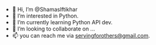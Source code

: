 - 👋 Hi, I’m @ShamasIftikhar
- 👀 I’m interested in Python.
- 🌱 I’m currently learning Python API dev.
- 💞️ I’m looking to collaborate on ...
- 📫 you can reach me via servingforothers@gmail.com.

<!---
ShamasIftikhar/ShamasIftikhar is a ✨ special ✨ repository because its `README.md` (this file) appears on your GitHub profile.
You can click the Preview link to take a look at your changes.
--->

